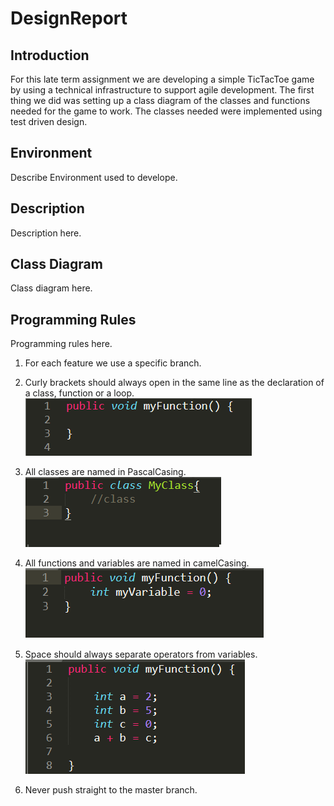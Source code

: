 # DesignReport

## Introduction

For this late term assignment we are developing a simple TicTacToe game by using a technical infrastructure to support agile development. 
The first thing we did was setting up a class diagram of the classes and functions needed for the game to work. The classes needed were implemented  using test driven design. 

## Environment
Describe Environment used to develope.

## Description
Description here.

## Class Diagram
Class diagram here. 


## Programming Rules
Programming rules here.

1. For each feature we use a specific branch.


2. Curly brackets should always open in the same line as the declaration of a class, function or a loop.
	![bracketsImage](../docs/images/brackets.png)


3. All classes are named in PascalCasing.                                         
	![classImage](../docs/images/class.png)


4. All functions and variables are named in camelCasing.                          
	![funcImage](../docs/images/func.png)


5. Space should always separate operators from variables.                          
	![operatorImage](../docs/images/operator.png)


6. Never push straight to the master branch.
